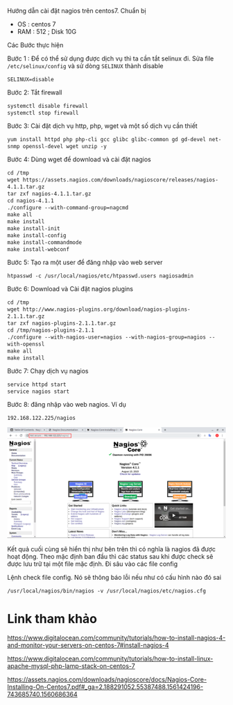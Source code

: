 Hướng dẫn cài đặt nagios trên centos7. Chuẩn bị
- OS : centos 7
- RAM : 512 ; Disk 10G

Các Bước thực hiện 

Bước 1 : Để có thể sử dụng được dịch vụ thì ta cần tắt selinux đi. Sửa file `/etc/selinux/config` và sử dòng `SELINUX` thành disable  
```
SELINUX=disable
```
Bước 2: Tắt firewall 
```
systemctl disable firewall
systemctl stop firewall 
```
Bước 3: Cài đặt dịch vụ http, php, wget và một số dịch vụ cần thiết
```
yum install httpd php php-cli gcc glibc glibc-common gd gd-devel net-snmp openssl-devel wget unzip -y
```
Bước 4: Dùng wget để download và cài đặt nagios
```
cd /tmp
wget https://assets.nagios.com/downloads/nagioscore/releases/nagios-4.1.1.tar.gz
tar zxf nagios-4.1.1.tar.gz
cd nagios-4.1.1
./configure --with-command-group=nagcmd
make all
make install
make install-init
make install-config
make install-commandmode
make install-webconf
```
Bước 5: Tạo ra một user để đăng nhập vào web server 
```
htpasswd -c /usr/local/nagios/etc/htpasswd.users nagiosadmin
```
Bước 6: Download và Cài đặt nagios plugins
```
cd /tmp
wget http://www.nagios-plugins.org/download/nagios-plugins-2.1.1.tar.gz
tar zxf nagios-plugins-2.1.1.tar.gz
cd /tmp/nagios-plugins-2.1.1
./configure --with-nagios-user=nagios --with-nagios-group=nagios --with-openssl
make all
make install
```
Bước 7: Chạy dịch vụ nagios
```
service httpd start
service nagios start
```
Bước 8: đăng nhập vào web nagios. Ví dụ 
```
192.168.122.225/nagios
```

![](../images/install/screen_7.png)

Kết quả cuối cùng sẽ hiển thị như bên trên thì có nghĩa là nagios đã được hoạt động. Theo mặc định ban đầu thì các status sau khi được check sẽ được lưu trữ tại một file mặc định. Đi sâu vào các file config 

Lệnh check file config. Nó sẽ thông báo lỗi nếu như có cấu hình nào đó sai
```
/usr/local/nagios/bin/nagios -v /usr/local/nagios/etc/nagios.cfg
```

# Link tham khảo 

https://www.digitalocean.com/community/tutorials/how-to-install-nagios-4-and-monitor-your-servers-on-centos-7#install-nagios-4

https://www.digitalocean.com/community/tutorials/how-to-install-linux-apache-mysql-php-lamp-stack-on-centos-7

https://assets.nagios.com/downloads/nagioscore/docs/Nagios-Core-Installing-On-Centos7.pdf#_ga=2.188291052.55387488.1561424196-743685740.1560686364
